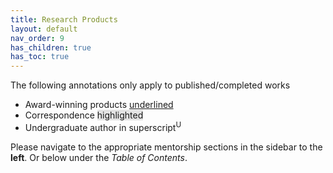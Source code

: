```yaml
---
title: Research Products
layout: default
nav_order: 9
has_children: true
has_toc: true
---
```


The following annotations only apply to published/completed works
- Award-winning products <u>underlined</u>
- Correspondence <span style="background-color: #70707030">highlighted</span>
- Undergraduate author in superscript<sup>U</sup>

Please navigate to the appropriate mentorship sections in the sidebar to the __left__.
Or below under the _Table of Contents_.

